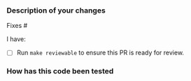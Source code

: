 ### Description of your changes

<!--
Briefly describe what this pull request does. Be sure to direct your reviewers'
attention to anything that needs special consideration.

We love pull requests that resolve an open OpenTofu Provider issue. If yours does, you
can uncomment the below line to indicate which issue your PR fixes, for example
"Fixes #500":

-->
Fixes #

I have:

- [ ] Run `make reviewable` to ensure this PR is ready for review.

### How has this code been tested

<!--
Before reviewers can be confident in the correctness of this pull request, it
needs to tested and shown to be correct. Briefly describe the testing that has
already been done or which is planned for this change.
-->
